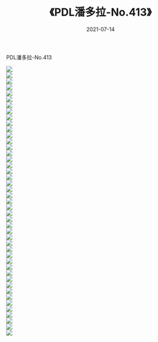 ﻿---
layout: post
title:  《PDL潘多拉-No.413》
date:   2021-07-14
img: http://img.660000.xyz/Sharelink/网络美图/2021/PDL潘多拉-No.413/000.jpg
categories: [美女, 清纯, 唯美]
---

PDL潘多拉-No.413

  ![](http://img.660000.xyz/Sharelink/网络美图/2021/PDL潘多拉-No.413/001.jpg) <br> ![](http://img.660000.xyz/Sharelink/网络美图/2021/PDL潘多拉-No.413/002.jpg) <br> ![](http://img.660000.xyz/Sharelink/网络美图/2021/PDL潘多拉-No.413/003.jpg) <br> ![](http://img.660000.xyz/Sharelink/网络美图/2021/PDL潘多拉-No.413/004.jpg) <br> ![](http://img.660000.xyz/Sharelink/网络美图/2021/PDL潘多拉-No.413/005.jpg) <br> ![](http://img.660000.xyz/Sharelink/网络美图/2021/PDL潘多拉-No.413/006.jpg) <br> ![](http://img.660000.xyz/Sharelink/网络美图/2021/PDL潘多拉-No.413/007.jpg) <br> ![](http://img.660000.xyz/Sharelink/网络美图/2021/PDL潘多拉-No.413/008.jpg) <br> ![](http://img.660000.xyz/Sharelink/网络美图/2021/PDL潘多拉-No.413/009.jpg) <br> ![](http://img.660000.xyz/Sharelink/网络美图/2021/PDL潘多拉-No.413/010.jpg) <br> ![](http://img.660000.xyz/Sharelink/网络美图/2021/PDL潘多拉-No.413/011.jpg) <br> ![](http://img.660000.xyz/Sharelink/网络美图/2021/PDL潘多拉-No.413/012.jpg) <br> ![](http://img.660000.xyz/Sharelink/网络美图/2021/PDL潘多拉-No.413/013.jpg) <br> ![](http://img.660000.xyz/Sharelink/网络美图/2021/PDL潘多拉-No.413/014.jpg) <br> ![](http://img.660000.xyz/Sharelink/网络美图/2021/PDL潘多拉-No.413/015.jpg) <br> ![](http://img.660000.xyz/Sharelink/网络美图/2021/PDL潘多拉-No.413/016.jpg) <br> ![](http://img.660000.xyz/Sharelink/网络美图/2021/PDL潘多拉-No.413/017.jpg) <br> ![](http://img.660000.xyz/Sharelink/网络美图/2021/PDL潘多拉-No.413/018.jpg) <br> ![](http://img.660000.xyz/Sharelink/网络美图/2021/PDL潘多拉-No.413/019.jpg) <br> ![](http://img.660000.xyz/Sharelink/网络美图/2021/PDL潘多拉-No.413/020.jpg) <br> ![](http://img.660000.xyz/Sharelink/网络美图/2021/PDL潘多拉-No.413/021.jpg) <br> ![](http://img.660000.xyz/Sharelink/网络美图/2021/PDL潘多拉-No.413/022.jpg) <br> ![](http://img.660000.xyz/Sharelink/网络美图/2021/PDL潘多拉-No.413/023.jpg) <br> ![](http://img.660000.xyz/Sharelink/网络美图/2021/PDL潘多拉-No.413/024.jpg) <br> ![](http://img.660000.xyz/Sharelink/网络美图/2021/PDL潘多拉-No.413/025.jpg) <br> ![](http://img.660000.xyz/Sharelink/网络美图/2021/PDL潘多拉-No.413/026.jpg) <br> ![](http://img.660000.xyz/Sharelink/网络美图/2021/PDL潘多拉-No.413/027.jpg) <br> ![](http://img.660000.xyz/Sharelink/网络美图/2021/PDL潘多拉-No.413/028.jpg) <br> ![](http://img.660000.xyz/Sharelink/网络美图/2021/PDL潘多拉-No.413/029.jpg) <br> ![](http://img.660000.xyz/Sharelink/网络美图/2021/PDL潘多拉-No.413/030.jpg) <br> ![](http://img.660000.xyz/Sharelink/网络美图/2021/PDL潘多拉-No.413/031.jpg) <br> ![](http://img.660000.xyz/Sharelink/网络美图/2021/PDL潘多拉-No.413/032.jpg) <br> ![](http://img.660000.xyz/Sharelink/网络美图/2021/PDL潘多拉-No.413/033.jpg) <br> ![](http://img.660000.xyz/Sharelink/网络美图/2021/PDL潘多拉-No.413/034.jpg) <br> ![](http://img.660000.xyz/Sharelink/网络美图/2021/PDL潘多拉-No.413/035.jpg) <br> ![](http://img.660000.xyz/Sharelink/网络美图/2021/PDL潘多拉-No.413/036.jpg) <br> ![](http://img.660000.xyz/Sharelink/网络美图/2021/PDL潘多拉-No.413/037.jpg) <br> ![](http://img.660000.xyz/Sharelink/网络美图/2021/PDL潘多拉-No.413/038.jpg) <br> ![](http://img.660000.xyz/Sharelink/网络美图/2021/PDL潘多拉-No.413/039.jpg) <br> ![](http://img.660000.xyz/Sharelink/网络美图/2021/PDL潘多拉-No.413/040.jpg) <br> ![](http://img.660000.xyz/Sharelink/网络美图/2021/PDL潘多拉-No.413/041.jpg) <br> ![](http://img.660000.xyz/Sharelink/网络美图/2021/PDL潘多拉-No.413/042.jpg) <br> ![](http://img.660000.xyz/Sharelink/网络美图/2021/PDL潘多拉-No.413/043.jpg) <br> ![](http://img.660000.xyz/Sharelink/网络美图/2021/PDL潘多拉-No.413/044.jpg) <br> ![](http://img.660000.xyz/Sharelink/网络美图/2021/PDL潘多拉-No.413/045.jpg) <br>